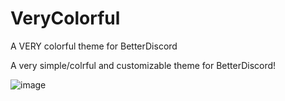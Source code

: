 # VeryColorful
A VERY colorful theme for BetterDiscord

A very simple/colrful and customizable theme for BetterDiscord!

![image](https://user-images.githubusercontent.com/77751671/124108122-c5f36680-da1a-11eb-8750-0d6f336481f7.png)
